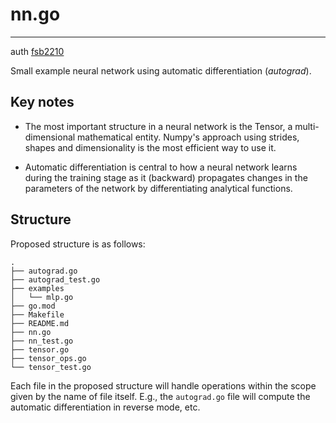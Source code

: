 # nn.go
---

auth [fsb2210](https://github.com/fsb2210)

Small example neural network using automatic differentiation (*autograd*).

## Key notes

* The most important structure in a neural network is the Tensor, a multi-dimensional mathematical
entity. Numpy's approach using strides, shapes and dimensionality is the most efficient way to use
it.

* Automatic differentiation is central to how a neural network learns during the training stage as
it (backward) propagates changes in the parameters of the network by differentiating analytical
functions.

## Structure

Proposed structure is as follows:

```
.
├── autograd.go
├── autograd_test.go
├── examples
│   └── mlp.go
├── go.mod
├── Makefile
├── README.md
├── nn.go
├── nn_test.go
├── tensor.go
├── tensor_ops.go
└── tensor_test.go
```

Each file in the proposed structure will handle operations within the scope given by the name of
file itself. E.g., the `autograd.go` file will compute the automatic differentiation in reverse
mode, etc.
